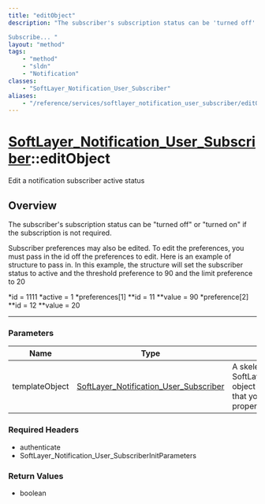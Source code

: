 ```yaml
---
title: "editObject"
description: "The subscriber's subscription status can be 'turned off' or 'turned on' if the subscription is not required. 

Subscribe... "
layout: "method"
tags:
    - "method"
    - "sldn"
    - "Notification"
classes:
    - "SoftLayer_Notification_User_Subscriber"
aliases:
    - "/reference/services/softlayer_notification_user_subscriber/editObject"
---
```

# [SoftLayer_Notification_User_Subscriber](/reference/services/SoftLayer_Notification_User_Subscriber)::editObject


Edit a notification subscriber active status


## Overview 
The subscriber's subscription status can be "turned off" or "turned on" if the subscription is not required. 

Subscriber preferences may also be edited.  To edit the preferences, you must pass in the id off the preferences to edit.  Here is an example of structure to pass in.  In this example, the structure will set the subscriber status to active and the threshold preference to 90 and the limit preference to 20 


*id = 1111
*active = 1
*preferences[1]
**id = 11
**value = 90
*preference[2]
**id = 12
**value = 20

-----

### Parameters 
|Name | Type | Description |
| --- | --- | --- |
|templateObject| <a href='/reference/datatypes/SoftLayer_Notification_User_Subscriber'>SoftLayer_Notification_User_Subscriber </a>| A skeleton SoftLayer_Notification_User_Subscriber object with only the properties defined that you wish to change. Unchanged properties are left alone.|


### Required Headers
* authenticate
* SoftLayer_Notification_User_SubscriberInitParameters


### Return Values
* boolean




